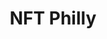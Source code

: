 ---
posted: true
guid: "02E441A9-F17A-4EC8-8045-3486EBC08A6E"
title: "NFT Philly"
subtitle: ""
description: "Get a glimpse of the NFT scene in Philly with special guest Barman of NFT Philly. Join the discussion as we explore the perspectives, initiatives, and events of the NFT community in Philadelphia. And don't forget about music NFTs!"
time: "2022-11-15 18:00:00 -0500"
itunes-explicit: false
itunes-episode: 49
itunes-episodeType: full

# More info
youtube-full: https://youtu.be/0RruHcD4Sck
discussion: https://twitter.com/fulldecent/status/1590131731323293697

# Timeline
timeline:
  - seconds: 0
    title: Intro
  - seconds: 42
    title: What is NFT Philly?
  - seconds: 187
    title: What are the demographics?
  - seconds: 426
    title: He is ride to death
  - seconds: 466
    title: Is NFT+art the new sex+drugs+rock and roll?
  - seconds: 574
    title: How do music NFTs work?
  - seconds: 634
    title: NFT music royalties


# File information
enclosure-url: "https://media.phor.net/csh/2022-11-08-episode-49.m4a"
enclosure-length: 24158605
enclosure-type: "audio/x-m4a"
itunes-duration: 1148

# CSH information
badges: []
---
